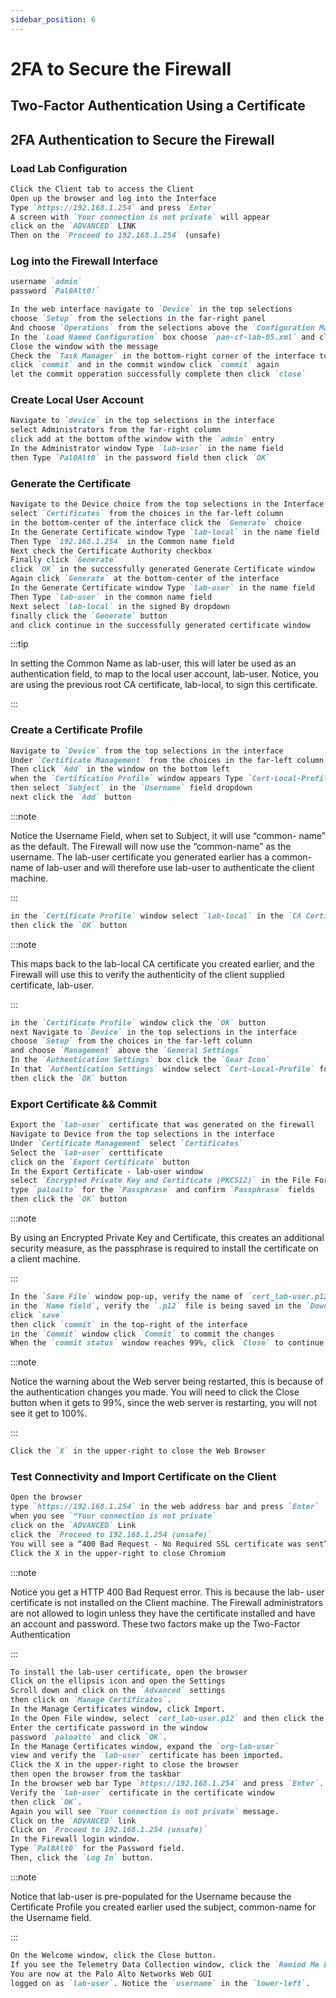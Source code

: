 ```yaml
---
sidebar_position: 6
---
```


# 2FA to Secure the Firewall

## Two-Factor Authentication Using a Certificate
## 2FA Authentication to Secure the Firewall


### Load Lab Configuration
```md 
Click the Client tab to access the Client
Open up the browser and log into the Interface
Type `https://192.168.1.254` and press `Enter`
A screen with `Your connection is not private` will appear
click on the `ADVANCED` LINK
Then on the `Proceed to 192.168.1.254` (unsafe)
```

### Log into the Firewall Interface
```md 
username `admin`
password `Pal0Alt0!`
```

```md
In the web interface navigate to `Device` in the top selections
choose `Setup` from the selections in the far-right panel
And choose `Operations` from the selections above the `Configuration Management`
In the `Load Named Configuration` box choose `pan-cf-lab-05.xml` and click `OK`
Close the window with the message
Check the `Task Manager` in the bottom-right corner of the interface to verify the load
click `commit` and in the commit window click `commit` again 
let the commit opperation successfully complete then click `close`
```

### Create Local User Account
```md 
Navigate to `device` in the top selections in the interface
select Administrators from the far-right column
click add at the bottom ofthe window with the `admin` entry
In the Administrator window Type `lab-user` in the name field
then Type `Pal0Alt0` in the password field then click `OK`
```

### Generate the Certificate
```md 
Navigate to the Device choice from the top selections in the Interface
select `Certificates` from the choices in the far-left column
in the bottom-center of the interface click the `Generate` choice
In the Generate Certificate window Type `lab-local` in the name field
Then Type `192.168.1.254` in the Common name field
Next check the Certificate Authority checkbox
Finally click `Generate`
click `OK` in the successfully generated Generate Certificate window
Again click `Generate` at the bottom-center of the interface
In the Generate Certificate window Type `lab-user` in the name field
Then Type `lab-user` in the common name field 
Next select `lab-local` in the signed By dropdown
finally click the `Generate` button
and click continue in the successfully generated certificate window
```

:::tip

In setting the Common Name as lab-user, this will later be used as an authentication field, to map to the local user account, lab-user. Notice, you are using the previous root CA certificate, lab-local, to sign this certificate.

:::

### Create a Certificate Profile
```md 
Navigate to `Device` from the top selections in the interface
Under `Certificate Management` from the choices in the far-left column choose `Certificate profile` 
Then click `Add` in the window on the bottom left
when the `Certification Profile` window appears Type `Cert-Local-Profile` in the name field
then select `Subject` in the `Username` field dropdown
next click the `Add` button
```

:::note

Notice the Username Field, when set to Subject, it will use “common- name” as the default. The Firewall will now use the “common-name” as the username. The lab-user certificate you generated earlier has a common-name of lab-user and will therefore use lab-user to authenticate the client machine.

:::

```md
in the `Certificate Profile` window select `lab-local` in the `CA Certificate` dropdown
then click the `OK` button
```

:::note

This maps back to the lab-local CA certificate you created earlier, and the Firewall will use this to verify the authenticity of the client supplied certificate, lab-user.

:::

```md
in the `Certificate Profile` window click the `OK` button
next Navigate to `Device` in the top selections in the interface
choose `Setup` from the choices in the far-left column
and choose `Management` above the `General Settings`
In the `Authentication Settings` box click the `Gear Icon`
In that `Authentication Settings` window select `Cert-Local-Profile` for the `Certification Profile` Dropdown
then click the `OK` button
```

### Export Certificate && Commit
```md 
Export the `lab-user` certificate that was generated on the firewall
Navigate to Device from the top selections in the interface
Under `Certificate Management` select `Certificates`
Select the `lab-user` certtificate
click on the `Export Certificate` button
In the Export Certificate - lab-user window
select `Encrypted Private Key and Certificate (PKCS12)` in the File Format dropdown
type `paloalto` for the `Passphrase` and confirm `Passphrase` fields
then click the `OK` button
```

:::note 

By using an Encrypted Private Key and Certificate, this creates an additional security measure, as the passphrase is required to install the certificate on a client machine.

:::

```md
In the `Save File` window pop-up, verify the name of `cert_lab-user.p12` is correct
in the `Name field`, verify the `.p12` file is being saved in the `Downloads` folder
click `save`
then click `commit` in the top-right of the interface
in the `Commit` window click `Commit` to commit the changes
When the `commit status` window reaches 99%, click `Close` to continue.
```

:::note

Notice the warning about the Web server being restarted, this is because of the authentication changes you made. You will need to click the Close button when it gets to 99%, since the web server is restarting, you will not see it get to 100%.

:::

```md
Click the `X` in the upper-right to close the Web Browser
```

### Test Connectivity and Import Certificate on the Client
```md 
Open the browser 
type `https://192.168.1.254` in the web address bar and press `Enter`
when you see `“Your connection is not private` 
click on the `ADVANCED` Link
click the `Proceed to 192.168.1.254 (unsafe)`
You will see a “400 Bad Request - No Required SSL certificate was sent” message.
Click the X in the upper-right to close Chromium
```

:::note

Notice you get a HTTP 400 Bad Request error. This is because the lab- user certificate is not installed on the Client machine. The Firewall administrators are not allowed to login unless they have the certificate installed and have an account and password. These two factors make up the Two-Factor Authentication

:::

```md
To install the lab-user certificate, open the browser
Click on the ellipsis icon and open the Settings 
Scroll down and click on the `Advanced` settings
then click on `Manage Certificates`.
In the Manage Certificates window, click Import.
In the Open File window, select `cert_lab-user.p12` and then click the `Open` button.
Enter the certificate password in the window 
password `paloalto` and click `OK`.
In the Manage Certificates window, expand the `org-lab-user` 
view and verify the `lab-user` certificate has been imported.
Click the X in the upper-right to close the browser
then open the browser from the taskbar
In the browser web bar Type `https://192.168.1.254` and press `Enter`.
Verify the `lab-user` certificate in the certificate window
then click `OK`.
Again you will see `Your connection is not private` message. 
Click on the `ADVANCED` link
Click on `Proceed to 192.168.1.254 (unsafe)`
In the Firewall login window.
Type `Pal0Alt0` for the Password field. 
Then, click the `Log In` button.
```

:::note

Notice that lab-user is pre-populated for the Username because the Certificate Profile you created earlier used the subject, common-name for the Username field.

:::

```md
On the Welcome window, click the Close button.
If you see the Telemetry Data Collection window, click the `Remind Me Later` button.
You are now at the Palo Alto Networks Web GUI
logged on as `lab-user`. Notice the `username` in the `lower-left`.
